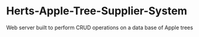 # Herts-Apple-Tree-Supplier-System
Web server built to perform CRUD operations on a data base of Apple trees
